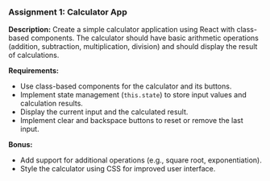 ### Assignment 1: Calculator App

**Description:**
Create a simple calculator application using React with class-based components. The calculator should have basic arithmetic operations (addition, subtraction, multiplication, division) and should display the result of calculations.

**Requirements:**
- Use class-based components for the calculator and its buttons.
- Implement state management (`this.state`) to store input values and calculation results.
- Display the current input and the calculated result.
- Implement clear and backspace buttons to reset or remove the last input.

**Bonus:**
- Add support for additional operations (e.g., square root, exponentiation).
- Style the calculator using CSS for improved user interface.
